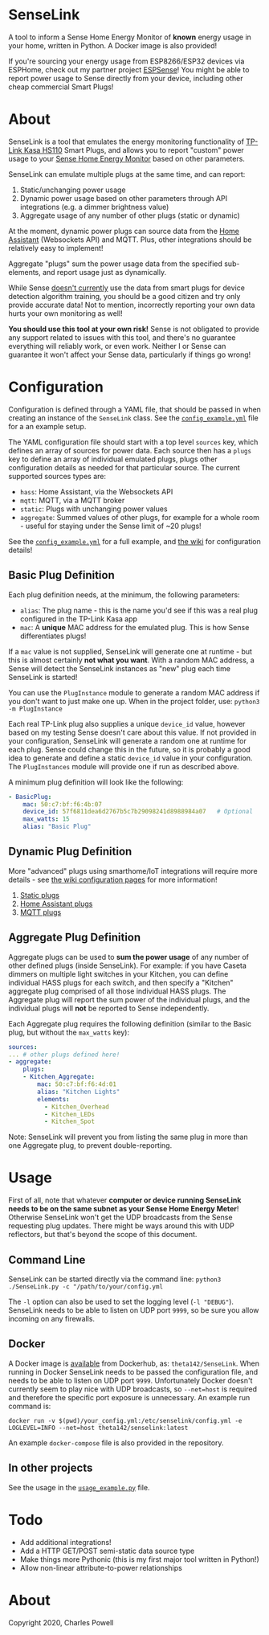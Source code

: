 # SenseLink
A tool to inform a Sense Home Energy Monitor of **known** energy usage in your home, written in Python. A Docker image is also provided!

If you're sourcing your energy usage from ESP8266/ESP32 devices via ESPHome, check out my partner project [ESPSense](https://github.com/cbpowell/ESPSense)! You might be able to report power usage to Sense directly from your device, including other cheap commercial Smart Plugs!

# About
SenseLink is a tool that emulates the energy monitoring functionality of [TP-Link Kasa HS110](https://www.tp-link.com/us/home-networking/smart-plug/hs110/) Smart Plugs, and allows you to report "custom" power usage to your [Sense Home Energy Monitor](https://sense.com) based on other parameters.

SenseLink can emulate multiple plugs at the same time, and can report:
1. Static/unchanging power usage
2. Dynamic power usage based on other parameters through API integrations (e.g. a dimmer brightness value)
3. Aggregate usage of any number of other plugs (static or dynamic)

At the moment, dynamic power plugs can source data from the [Home Assistant](https://www.home-assistant.io) (Websockets API) and MQTT. Plus, other integrations should be relatively easy to implement!

Aggregate "plugs" sum the power usage data from the specified sub-elements, and report usage just as dynamically.

While Sense [doesn't currently](https://community.sense.com/t/smart-plugs-frequently-asked-questions/7211) use the data from smart plugs for device detection algorithm training, you should be a good citizen and try only provide accurate data! Not to mention, incorrectly reporting your own data hurts your own monitoring as well!

**You should use this tool at your own risk!** Sense is not obligated to provide any support related to issues with this tool, and there's no guarantee everything will reliably work, or even work. Neither I or Sense can guarantee it won't affect your Sense data, particularly if things go wrong!


# Configuration
Configuration is defined through a YAML file, that should be passed in when creating an instance of the `SenseLink` class. See the [`config_example.yml`](https://github.com/cbpowell/SenseLink/blob/master/config_example.yml) file for a an example setup.

The YAML configuration file should start with a top level `sources` key, which defines an array of sources for power data. Each source then has a `plugs` key to define an array of individual emulated plugs, plugs other configuration details as needed for that particular source. The current supported sources types are:
- `hass`: Home Assistant, via the Websockets API
- `mqtt`: MQTT, via a MQTT broker
- `static`: Plugs with unchanging power values
- `aggregate`: Summed values of other plugs, for example for a whole room - useful for staying under the Sense limit of ~20 plugs!

See the [`config_example.yml`](https://github.com/cbpowell/SenseLink/blob/master/config_example.yml) for a full example, and [the wiki](https://github.com/cbpowell/SenseLink/wiki) for configuration details!

## Basic Plug Definition
Each plug definition needs, at the minimum, the following parameters:
- `alias`: The plug name - this is the name you'd see if this was a real plug configured in the TP-Link Kasa app
- `mac`: A **unique** MAC address for the emulated plug. This is how Sense differentiates plugs!

If a `mac` value is not supplied, SenseLink will generate one at runtime - but this is almost certainly **not what you want**. With a random MAC address, a Sense will detect the SenseLink instances as "new" plug each time SenseLink is started!

You can use the `PlugInstance` module to generate a random MAC address if you don't want to just make one up. When in the project folder, use: `python3 -m PlugInstance` 

Each real TP-Link plug also supplies a unique `device_id` value, however based on my testing Sense doesn't care about this value. If not provided in your configuration, SenseLink will generate a random one at runtime for each plug. Sense could change this in the future, so it is probably a good idea to generate and define a static `device_id` value in your configuration. The `PlugInstances` module will provide one if run as described above.

A minimum plug definition will look like the following:
```yaml
- BasicPlug:
    mac: 50:c7:bf:f6:4b:07
    device_id: 57f6811dea6d2767b5c7b29098241d8988984a07   # Optional
    max_watts: 15
    alias: "Basic Plug"
```

## Dynamic Plug Definition
More "advanced" plugs using smarthome/IoT integrations will require more details - see [the wiki configuration pages](https://github.com/cbpowell/SenseLink/wiki) for more information!

1. [Static plugs](https://github.com/cbpowell/SenseLink/wiki/Static-Plugs)
2. [Home Assistant plugs](https://github.com/cbpowell/SenseLink/wiki/Home-Assistant-Plugs)
3. [MQTT plugs](https://github.com/cbpowell/SenseLink/wiki/MQTT-Plugs)

## Aggregate Plug Definition
Aggregate plugs can be used to __sum the power usage__ of any number of other defined plugs (inside SenseLink). For example: if you have Caseta dimmers on multiple light switches in your Kitchen, you can define individual HASS plugs for each switch, and then specify a "Kitchen" aggregate plug comprised of all those individual HASS plugs. The Aggregate plug will report the sum power of the individual plugs, and the individual plugs will __not__ be reported to Sense independently.

Each Aggregate plug requires the following definition (similar to the Basic plug, but without the `max_watts` key):
```yaml
sources:
... # other plugs defined here!
- aggregate:
    plugs:
    - Kitchen_Aggregate:
        mac: 50:c7:bf:f6:4d:01
        alias: "Kitchen Lights"
        elements:
          - Kitchen_Overhead
          - Kitchen_LEDs
          - Kitchen_Spot
```
Note: SenseLink will prevent you from listing the same plug in more than one Aggregate plug, to prevent double-reporting.

# Usage
First of all, note that whatever **computer or device running SenseLink needs to be on the same subnet as your Sense Home Energy Meter**! Otherwise SenseLink won't get the UDP broadcasts from the Sense requesting plug updates. There might be ways around this with UDP reflectors, but that's beyond the scope of this document.

## Command Line
SenseLink can be started directly via the command line:
`python3 ./SenseLink.py -c "/path/to/your/config.yml`

The `-l` option can also be used to set the logging level (`-l "DEBUG"`). SenseLink needs to be able to listen on UDP port `9999`, so be sure you allow incoming on any firewalls.

## Docker
A Docker image is [available](https://hub.docker.com/repository/docker/theta142/senselink) from Dockerhub, as: `theta142/SenseLink`. When running in Docker SenseLink needs to be passed the configuration file, and needs to be able to listen on UDP port `9999`. Unfortunately Docker doesn't currently seem to play nice with UDP broadcasts, so `--net=host` is required and therefore the specific port exposure is unnecessary. An example run command is:

`docker run -v $(pwd)/your_config.yml:/etc/senselink/config.yml -e LOGLEVEL=INFO --net=host theta142/senselink:latest`

An example `docker-compose` file is also provided in the repository.

## In other projects
See the usage in the [`usage_example.py`](https://github.com/cbpowell/SenseLink/blob/master/usage_example.py) file.

# Todo
- Add additional integrations!
- Add a HTTP GET/POST semi-static data source type
- Make things more Pythonic (this is my first major tool written in Python!)
- Allow non-linear attribute-to-power relationships


# About
Copyright 2020, Charles Powell
